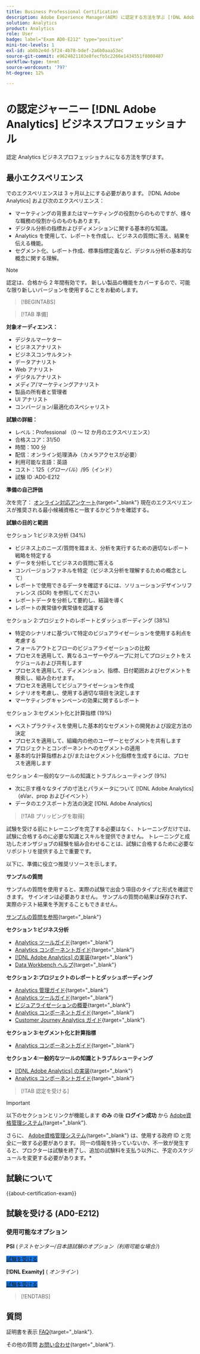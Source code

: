 ```yaml
---
title: Business Professional Certification
description: Adobe Experience Manager(AEM) に認定する方法を学ぶ [!DNL Adobe Analytics] 実務者の専門家。
solution: Analytics
product: Analytics
role: User
badge: label="Exam AD0-E212" type="positive"
mini-toc-levels: 1
exl-id: ab0b2e4d-5f24-4b78-bdef-2a6b0aaa53ec
source-git-commit: e9624821103e8fecfb5c2266e1434551f8008487
workflow-type: tm+mt
source-wordcount: '797'
ht-degree: 12%

---
```


# の認定ジャーニー [!DNL Adobe Analytics] ビジネスプロフェッショナル

認定 Analytics ビジネスプロフェッショナルになる方法を学びます。

## 最小エクスペリエンス

でのエクスペリエンスは 3 ヶ月以上にする必要があります。 [!DNL Adobe Analytics] および次のエクスペリエンス：

* マーケティングの背景またはマーケティングの役割からのものですが、様々な職務の役割からのものもあります。
* デジタル分析の指標およびディメンションに関する基本的な知識。
* Analytics を使用して、レポートを作成し、ビジネスの質問に答え、結果を伝える機能。
* セグメント化、レポート作成、標準指標定義など、デジタル分析の基本的な概念に関する理解。

>[!NOTE]
>
>認定は、合格から 2 年間有効です。 新しい製品の機能をカバーするので、可能な限り新しいバージョンを使用することをお勧めします。

>[!BEGINTABS]

>[!TAB 準備]

**対象オーディエンス：**

* デジタルマーケター
* ビジネスアナリスト
* ビジネスコンサルタント
* データアナリスト
* Web アナリスト
* デジタルアナリスト
* メディア/マーケティングアナリスト
* 製品の所有者と管理者
* UI アナリスト
* コンバージョン/最適化のスペシャリスト

**試験の詳細：**

* レベル：Professional （0 ～ 12 か月のエクスペリエンス）
* 合格スコア：31/50
* 時間：100 分
* 配信：オンライン処理済み（カメラアクセスが必要）
* 利用可能な言語：英語
* コスト：$125（グローバル）/$95（インド）
* 試験 ID :AD0-E212

**準備の自己評価**

次を完了： [オンライン対応アンケート](https://scorpion.caveon.com/launchpad/ad-q-e129-readiness-questionnaire-for-adobe-aem-assets-developer-professional-exam-copy-w9tako/ad-q-e212-readiness-questionnaire-for-adobe-analytics-business-practitioner-professional-exam){target="_blank"} 現在のエクスペリエンスが推奨される最小候補資格と一致するかどうかを確認する。

**試験の目的と範囲**

セクション 1:ビジネス分析 (34%)

* ビジネス上のニーズ/質問を踏まえ、分析を実行するための適切なレポート戦略を特定する
* データを分析してビジネスの質問に答える
* コンバージョンファネルを特定（ビジネス分析を理解するための概念として）
* レポートで使用できるデータを確認するには、ソリューションデザインリファレンス (SDR) を参照してください
* レポートデータを分析して要約し、結論を導く
* レポートの異常値や異常値を認識する

セクション 2:プロジェクトのレポートとダッシュボーディング (38%)

* 特定のシナリオに基づいて特定のビジュアライゼーションを使用する利点を考慮する
* フォールアウトとフローのビジュアライゼーションの比較
* プロセスを適用して、異なるユーザーやグループに対してプロジェクトをスケジュールおよび共有します
* プロセスを適用して、ディメンション、指標、日付範囲およびセグメントを検索し、組み合わせます。
* プロセスを適用してビジュアライゼーションを作成
* シナリオを考慮し、使用する適切な項目を決定します
* マーケティングキャンペーンの効果に関するレポート

セクション 3:セグメント化と計算指標 (19%)

* ベストプラクティスを使用した基本的なセグメントの開発および設定方法の決定
* プロセスを適用して、組織内の他のユーザーとセグメントを共有します
* プロジェクトとコンポーネントへのセグメントの適用
* 基本的な計算指標および/またはセグメント化指標を生成するには、プロセスを適用します

セクション 4:一般的なツールの知識とトラブルシューティング (9%)

* 次に示す様々なタイプの寸法とパラメータについて [!DNL Adobe Analytics] （eVar、prop およびイベント）
* データのエクスポート方法の決定 [!DNL Adobe Analytics]

>[!TAB プリッピングを取得]

試験を受ける前にトレーニングを完了する必要はなく、トレーニングだけでは、試験に合格するのに必要な知識とスキルを提供できません。 トレーニングと成功したオンザジョブの経験を組み合わせることは、試験に合格するために必要なリポジトリを提供する上で重要です。

以下に、準備に役立つ推奨リソースを示します。

**サンプルの質問**

サンプルの質問を使用すると、実際の試験で出会う項目のタイプと形式を確認できます。 サインオンは必要ありません。 サンプルの質問の結果は保存されず、実際のテスト結果を予測することもできません。

[サンプルの質問を参照](https://scorpion.caveon.com/launchpad/ad0-e212-adobe-analytics-business-practitioner-professional-copy-th4xdu){target="_blank"}

**セクション 1:ビジネス分析**

* [Analytics ツールガイド](https://experienceleague.adobe.com/docs/analytics/analyze/home.html?lang=ja){target="_blank"}
* [Analytics コンポーネントガイド](https://experienceleague.adobe.com/docs/analytics/components/home.html?lang=ja){target="_blank"}
* [ [!DNL Adobe Analytics] の実装](https://experienceleague.adobe.com/docs/analytics/implementation/home.html?lang=ja){target="_blank"}
* [Data Workbench ヘルプ](https://experienceleague.adobe.com/docs/data-workbench/using/home.html?lang=ja){target="_blank"}

**セクション 2:プロジェクトのレポートとダッシュボーディング**

* [Analytics 管理ガイド](https://experienceleague.adobe.com/docs/analytics/admin/home.html?lang=ja){target="_blank"}
* [Analytics ツールガイド](https://experienceleague.adobe.com/docs/analytics/analyze/home.html?lang=ja){target="_blank"}
* [ビジュアライゼーションの概要](https://experienceleague.adobe.com/docs/analytics/analyze/analysis-workspace/visualizations/freeform-analysis-visualizations.html#quick-viz){target="_blank"}
* [Analytics コンポーネントガイド](https://experienceleague.adobe.com/docs/analytics/components/home.html?lang=ja){target="_blank"}
* [Customer Journey Analytics ガイド](https://experienceleague.adobe.com/docs/analytics-platform/using/cja-landing.html?lang=ja){target="_blank"}

**セクション 3:セグメント化と計算指標**

* [Analytics コンポーネントガイド](https://experienceleague.adobe.com/docs/analytics/components/home.html?lang=ja){target="_blank"}

**セクション 4:一般的なツールの知識とトラブルシューティング**

* [ [!DNL Adobe Analytics] の実装](https://experienceleague.adobe.com/docs/analytics/implementation/home.html?lang=ja){target="_blank"}
* [Analytics コンポーネントガイド](https://experienceleague.adobe.com/docs/analytics/components/home.html?lang=ja){target="_blank"}

>[!TAB 認定を受ける]

>[!IMPORTANT]
>
>以下のセクションとリンクが機能します **のみ**  の後 **ログイン成功** から [Adobe資格管理システム](https://www.certmetrics.com/adobe){target="_blank"}.
>
>さらに、 [Adobe資格管理システム](https://www.certmetrics.com/adobe){target="_blank"} は、使用する政府 ID と完全に一致する必要があります。 同一の情報を持っていないか、不一致が発生すると、プロクターは試験を終了し、追加の試験料を支払う以外に、予定のスケジュールを変更する必要があります。*

## 試験について

{{about-certification-exam}}

## 試験を受ける (AD0-E212)

### 使用可能なオプション

**PSI** (*テストセンター/日本語試験のオプション（利用可能な場合）*)

<a href="https://www.certmetrics.com/adobe/candidate/psi_sso_adobe.aspx?redir=yes&amp;ec=AD0-E212" target="_blank" class="spectrum-Button spectrum-Button--fill spectrum-Button--accent spectrum-Button--sizeM is-margin-bottom-big-big at-element-click-tracking" style="background-color:#1473E6">

<span class="spectrum-Button-label has-no-wrap">
   試験を受ける
</span>
</a>

**[!DNL Examity]** ( *オンライン* )

<a href="https://www.certmetrics.com/adobe/candidate/examity_sso.aspx?eid=AD0-E212" target="_blank" class="spectrum-Button spectrum-Button--fill spectrum-Button--accent spectrum-Button--sizeM is-margin-bottom-big-big at-element-click-tracking" style="background-color:#1473E6">

<span class="spectrum-Button-label has-no-wrap">
   試験を受ける
</span>
</a>

>[!ENDTABS]

## 質問

証明書を表示 [FAQ](https://experienceleague.adobe.com/docs/certification/certification/faq.html){target="_blank"}.

その他の質問 [お問い合わせ](mailto:certif@adobe.com){target="_blank"}.
